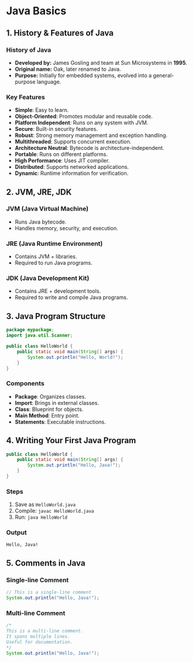 
# Java Basics

## 1. History & Features of Java

### History of Java
- **Developed by:** James Gosling and team at Sun Microsystems in **1995**.
- **Original name:** Oak, later renamed to Java.
- **Purpose:** Initially for embedded systems, evolved into a general-purpose language.

### Key Features
- **Simple**: Easy to learn.
- **Object-Oriented**: Promotes modular and reusable code.
- **Platform Independent**: Runs on any system with JVM.
- **Secure**: Built-in security features.
- **Robust**: Strong memory management and exception handling.
- **Multithreaded**: Supports concurrent execution.
- **Architecture Neutral**: Bytecode is architecture-independent.
- **Portable**: Runs on different platforms.
- **High Performance**: Uses JIT compiler.
- **Distributed**: Supports networked applications.
- **Dynamic**: Runtime information for verification.

## 2. JVM, JRE, JDK

### JVM (Java Virtual Machine)
- Runs Java bytecode.
- Handles memory, security, and execution.

### JRE (Java Runtime Environment)
- Contains JVM + libraries.
- Required to run Java programs.

### JDK (Java Development Kit)
- Contains JRE + development tools.
- Required to write and compile Java programs.

## 3. Java Program Structure

```java
package mypackage;
import java.util.Scanner;

public class HelloWorld {
    public static void main(String[] args) {
        System.out.println("Hello, World!");
    }
}
```

### Components
- **Package**: Organizes classes.
- **Import**: Brings in external classes.
- **Class**: Blueprint for objects.
- **Main Method**: Entry point.
- **Statements**: Executable instructions.

## 4. Writing Your First Java Program

```java
public class HelloWorld {
    public static void main(String[] args) {
        System.out.println("Hello, Java!");
    }
}
```

### Steps
1. Save as `HelloWorld.java`
2. Compile: `javac HelloWorld.java`
3. Run: `java HelloWorld`

### Output
```
Hello, Java!
```

## 5. Comments in Java

### Single-line Comment
```java
// This is a single-line comment
System.out.println("Hello, Java!");
```

### Multi-line Comment
```java
/*
This is a multi-line comment.
It spans multiple lines.
Useful for documentation.
*/
System.out.println("Hello, Java!");
```
